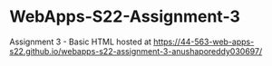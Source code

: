 # WebApps-S22-Assignment-3
Assignment 3 - Basic HTML
hosted at  https://44-563-web-apps-s22.github.io/webapps-s22-assignment-3-anushaporeddy030697/
